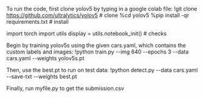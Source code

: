 To run the code, first clone yolov5 by typing in a google colab file:
  !git clone https://github.com/ultralytics/yolov5  # clone
  %cd yolov5
  %pip install -qr requirements.txt  # install

  import torch
  import utils
  display = utils.notebook_init()  # checks

Begin by training yolov5s using the given cars.yaml, which contains the custom labels and images:
  !python train.py --img 640 --epochs 3 --data cars.yaml --weights yolov5s.pt
  
Then, use the best.pt to run on test data:
  !python detect.py --data cars.yaml --save-txt --weights best.pt
  
Finally, run myfile.py to get the submission.csv

